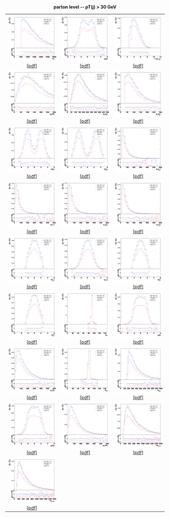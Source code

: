 <html>
<body>
  <div style="text-align: center;"><b>parton level -- pT(j) > 30 GeV</b></div>
  <table>
  <tr style="text-align: center;">
    <td style="text-align: center;">
        <img src="hmqq.png" class="autoResizeImage" /><br/>
        <a href="hmqq.pdf">[pdf]</a>
    </td>
    <td style="text-align: center;">
        <img src="heta.png" class="autoResizeImage" /><br/>
        <a href="heta.pdf">[pdf]</a>
    </td>
    <td style="text-align: center;">
        <img src="hdeta.png" class="autoResizeImage" /><br/>
        <a href="hdeta.pdf">[pdf]</a>
    </td>
  </tr>
  <tr style="text-align: center;">
    <td style="text-align: center;">
        <img src="hpt.png" class="autoResizeImage" /><br/>
        <a href="hpt.pdf">[pdf]</a>
    </td>
    <td style="text-align: center;">
        <img src="hptq1.png" class="autoResizeImage" /><br/>
        <a href="hptq1.pdf">[pdf]</a>
    </td>
    <td style="text-align: center;">
        <img src="hptq2.png" class="autoResizeImage" /><br/>
        <a href="hptq2.pdf">[pdf]</a>
    </td>
  </tr>
  <tr style="text-align: center;">
    <td style="text-align: center;">
        <img src="hetaq1.png" class="autoResizeImage" /><br/>
        <a href="hetaq1.pdf">[pdf]</a>
    </td>
    <td style="text-align: center;">
        <img src="hetaq2.png" class="autoResizeImage" /><br/>
        <a href="hetaq2.pdf">[pdf]</a>
    </td>
    <td style="text-align: center;">
        <img src="hptlw.png" class="autoResizeImage" /><br/>
        <a href="hptlw.pdf">[pdf]</a>
    </td>
  </tr>
  <tr style="text-align: center;">
    <td style="text-align: center;">
        <img src="hptnw.png" class="autoResizeImage" /><br/>
        <a href="hptnw.pdf">[pdf]</a>
    </td>
    <td style="text-align: center;">
        <img src="hptzp.png" class="autoResizeImage" /><br/>
        <a href="hptzp.pdf">[pdf]</a>
    </td>
    <td style="text-align: center;">
        <img src="hptzm.png" class="autoResizeImage" /><br/>
        <a href="hptzm.pdf">[pdf]</a>
    </td>
  </tr>
  <tr style="text-align: center;">
    <td style="text-align: center;">
        <img src="hetalw.png" class="autoResizeImage" /><br/>
        <a href="hetalw.pdf">[pdf]</a>
    </td>
    <td style="text-align: center;">
        <img src="hetanw.png" class="autoResizeImage" /><br/>
        <a href="hetanw.pdf">[pdf]</a>
    </td>
    <td style="text-align: center;">
        <img src="hetazp.png" class="autoResizeImage" /><br/>
        <a href="hetazp.pdf">[pdf]</a>
    </td>
  </tr>
  <tr style="text-align: center;">
    <td style="text-align: center;">
        <img src="hetazm.png" class="autoResizeImage" /><br/>
        <a href="hetazm.pdf">[pdf]</a>
    </td>
    <td style="text-align: center;">
        <img src="hmz.png" class="autoResizeImage" /><br/>
        <a href="hmz.pdf">[pdf]</a>
    </td>
    <td style="text-align: center;">
        <img src="hyz.png" class="autoResizeImage" /><br/>
        <a href="hyz.pdf">[pdf]</a>
    </td>
  </tr>
  <tr style="text-align: center;">
    <td style="text-align: center;">
        <img src="hptz.png" class="autoResizeImage" /><br/>
        <a href="hptz.pdf">[pdf]</a>
    </td>
    <td style="text-align: center;">
        <img src="hmw.png" class="autoResizeImage" /><br/>
        <a href="hmw.pdf">[pdf]</a>
    </td>
    <td style="text-align: center;">
        <img src="hmwz.png" class="autoResizeImage" /><br/>
        <a href="hmwz.pdf">[pdf]</a>
    </td>
  </tr>
  <tr style="text-align: center;">
    <td style="text-align: center;">
        <img src="hyw.png" class="autoResizeImage" /><br/>
        <a href="hyw.pdf">[pdf]</a>
    </td>
    <td style="text-align: center;">
        <img src="hptw.png" class="autoResizeImage" /><br/>
        <a href="hptw.pdf">[pdf]</a>
    </td>
    <td style="text-align: center;">
        <img src="hmwq1.png" class="autoResizeImage" /><br/>
        <a href="hmwq1.pdf">[pdf]</a>
    </td>
  </tr>
  <tr style="text-align: center;">
    <td style="text-align: center;">
        <img src="hmwq2.png" class="autoResizeImage" /><br/>
        <a href="hmwq2.pdf">[pdf]</a>
    </td>
</body>
</html>
